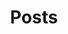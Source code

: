 ---
title: Posts
summary: Artículos relacionados con el mundo de los sistemas operativos BSD
description: Artículos relacionados con el mundo de los sistemas operativos BSD
---